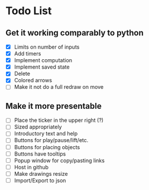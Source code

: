 # Todo List

## Get it working comparably to python

- [x] Limits on number of inputs
- [x] Add timers
- [x] Implement computation
- [x] Implement saved state
- [x] Delete
- [x] Colored arrows
- [ ] Make it not do a full redraw on move

## Make it more presentable

- [ ] Place the ticker in the upper right (?)
- [ ] Sized appropriately
- [ ] Introductory text and help
- [ ] Buttons for play/pause/lift/etc.
- [ ] Buttons for placing objects
- [ ] Buttons have tooltips
- [ ] Popup window for copy/pasting links
- [ ] Host in github
- [ ] Make drawings resize
- [ ] Import/Export to json

